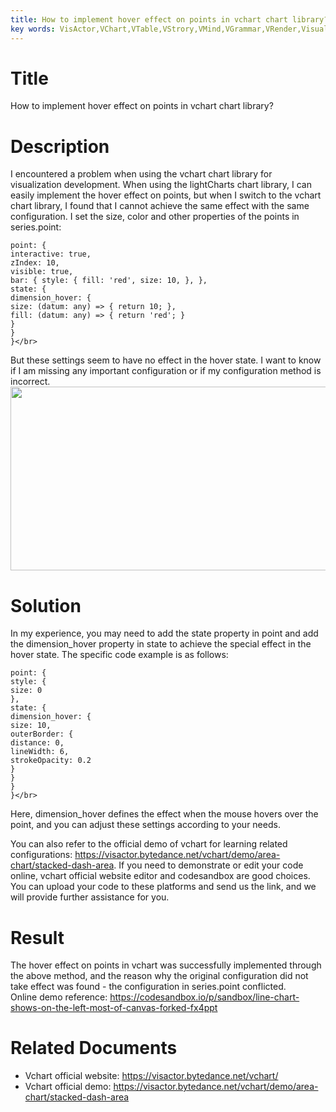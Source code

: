 ```yaml
---
title: How to implement hover effect on points in vchart chart library?</br>
key words: VisActor,VChart,VTable,VStrory,VMind,VGrammar,VRender,Visualization,Chart,Data,Table,Graph,Gis,LLM
---
```

# Title

How to implement hover effect on points in vchart chart library?</br>


# Description

I encountered a problem when using the vchart chart library for visualization development. When using the lightCharts chart library, I can easily implement the hover effect on points, but when I switch to the vchart chart library, I found that I cannot achieve the same effect with the same configuration. I set the size, color and other properties of the points in series.point:</br>
```
point: {
interactive: true,
zIndex: 10,
visible: true,
bar: { style: { fill: 'red', size: 10, }, },
state: {
dimension_hover: {
size: (datum: any) => { return 10; },
fill: (datum: any) => { return 'red'; }
}
}
}</br>
```
But these settings seem to have no effect in the hover state. I want to know if I am missing any important configuration or if my configuration method is incorrect.</br>
<img src='https://cdn.jsdelivr.net/gh/xuanhun/articles/visactor/img/PK26b5aJqoGHtpxKZ6pcAZxvnzd.gif' alt='' width='1136' height='294'>



# Solution

In my experience, you may need to add the state property in point and add the dimension_hover property in state to achieve the special effect in the hover state. The specific code example is as follows:</br>
```
point: {
style: {
size: 0
},
state: {
dimension_hover: {
size: 10,
outerBorder: {
distance: 0,
lineWidth: 6,
strokeOpacity: 0.2
}
}
}
}</br>
```
Here, dimension_hover defines the effect when the mouse hovers over the point, and you can adjust these settings according to your needs.</br>


You can also refer to the official demo of vchart for learning related configurations: https://visactor.bytedance.net/vchart/demo/area-chart/stacked-dash-area. If you need to demonstrate or edit your code online, vchart official website editor and codesandbox are good choices. You can upload your code to these platforms and send us the link, and we will provide further assistance for you.</br>


# Result

The hover effect on points in vchart was successfully implemented through the above method, and the reason why the original configuration did not take effect was found - the configuration in series.point conflicted.</br>
Online demo reference: https://codesandbox.io/p/sandbox/line-chart-shows-on-the-left-most-of-canvas-forked-fx4ppt</br>


# Related Documents

*  Vchart official website: https://visactor.bytedance.net/vchart/</br>
*  Vchart official demo: https://visactor.bytedance.net/vchart/demo/area-chart/stacked-dash-area</br>